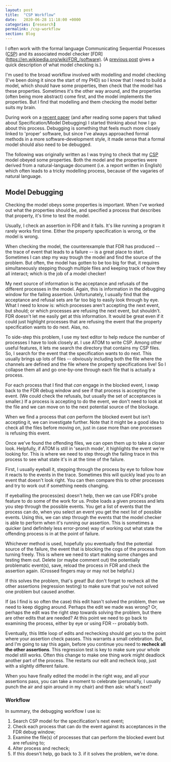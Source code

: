 ```yaml
---
layout: post
title:  "CSP Workflow"
date:   2020-06-28 11:18:00 +0000
categories: [research]
permalink: /csp-workflow
section: Blog
---
```


I often work with the formal language Communicating Sequential Processes ([CSP](https://en.wikipedia.org/wiki/Communicating_sequential_processes)) and its associated model checker [FDR](https://en.wikipedia.org/wiki/FDR_(software). (A [previous post](/model-checking-cheatsheet) gives a quick description of what model checking is.)

I'm used to the broad workflow involved with modelling and model checking (I've been doing it since the start of my PHD) so I know that I need to build a model, which should have some properties, then check that the model has these properties. Sometimes it's the other way around, and the properties (often being more abstract) come first, and the model implements the properties. But I find that modelling and them checking the model better suits my brain.

During work on a [recent paper](/varanus) (and after reading some papers that talked about Specification/Model Debugging) I started thinking about how I go about this process. Debugging is something that feels much more closely linked to 'proper' software, but since I've always approached formal methods in a more software-development style, it made sense that a formal model should also need to be debugged.

The following was originally written as I was trying to check that my [CSP](https://en.wikipedia.org/wiki/Communicating_sequential_processes) model obeyed some properties. Both the model and the properties were derived from a natural-language document (i.e. a report written in English) which often leads to a tricky modelling process, because of the vagaries of natural language.


## Model Debugging

Checking the model obeys some properties is important. When I've worked out what the properties should be, and specified a process that describes that property, it's time to test the model.

Usually, I check an assertion in FDR and it fails. It's like running a program it rarely works first time. Either the property specification is wrong, or the model is wrong.

When checking the model, the counterexample that FDR has produced -- the trace of event that leads to a failure -- is a great place to start. Sometimes I can step my way trough the model and find the source of the problem. But often, the model has gotten to be too big for that, it requires simultaneously stepping though multiple files and keeping track of how they all interact; which is the job of a model checker!

My next source of information is the acceptance and refusals of the different processes in the model. Again, this is information in the debugging window for the failing assertion. Unfortunately, I usually find that the acceptance and refusal sets are far too big to easily look through by eye. What I need to know is: which processes aren't accepting the next event, but should; or which processes are refusing the next event, but shouldn't. FDR doesn't let me easily get at this information. It would be great even if it could just highlight processes that are refusing the event that the property specification wants to do next. Alas, no.

To side-step this problem, I use my text editor to help reduce the number of processes I have to look closely at. I use ATOM to write CSP. Among other useful features, it lets me search the directory that contains my CSP files. So, I search for the event that the specification wants to do next. This usually brings up lots of files -- obviously including both the file where the channels are defined and the file where the property specifications live! So I collapse them all and go one-by-one through each file that is actually a process.

For each process that I find that _can_ engage in the blocked event, I swap back to the FDR debug window and see if that process is accepting the event. (We could check the refusals, but usually the set of acceptances is smaller.) If a process is accepting to do the event, we don't need to look at the file and we can move on to the next potential source of the blockage.

When we find a process that _can_ perform the blocked event but isn't accepting it, we can investigate further. Note that it might be a good idea to check all the files before moving on, just in case more than one processes is refusing this event.

Once we've found the offending files, we can open them up to take a closer look. Helpfully, if ATOM is still in 'search mode', it highlights the event we're looking for. This is where we need to step through the failing trace in this process to see what state it's in at the time of the failure.

First, I usually eyeball it, stepping through the process by eye to follow how it reacts to the events in the trace. Sometimes this will quickly lead you to an event that doesn't look right. You can then compare this to other processes and try to work out if something needs changing.

If eyeballing the process(es) doesn't help, then we can use FDR's probe feature to do some of the work for us. Probe loads a given process and lets you step through the possible events. You get a list of events that the process can do, when you select an event you get the next list of possible events. Using this, we can step through the events that the model checker is able to perform when it's running our assertion. This is sometimes a quicker (and definitely less error-prone) way of working out what state the offending process is in at the point of failure.

Whichever method is used, hopefully you eventually find the potential source of the failure, the event that is blocking the cogs of the process from turning freely. This is where we need to start making some changes and testing them out. Delete (or maybe comment out) the potentially problematic event(s), save, reload the process in FDR and check the assertion again. (Crossed fingers may or may not be helpful.)

If this solves the problem, that's great! But don't forget to recheck all the other assertions (regression testing) to make sure that you've not solved one problem but caused another.

If (as I find is so often the case) this edit hasn't solved the problem, then we need to keep digging around. Perhaps the edit we made was wrong? Or, perhaps the edit was the right step towards solving the problem, but there are other edits that are needed? At this point we need to go back to examining the process, either by eye or using FDR -- probably both.

Eventually, this little loop of edits and rechecking should get you to the point where your assertion check passes. This warrants a small celebration. But, and I'm going to say this again, before you continue you need to **recheck all the other assertions**. This regression test is key to make sure your whole model still works. Often this change to make one thing work might deadlock another part of the process. The restarts our edit and recheck loop, just with a slightly different failure.

When you have finally edited the model in the right way, and all your assertions pass, you can take a moment to celebrate (personally, I usually punch the air and spin around in my chair) and then ask: what's next?


### Workflow

In summary, the debugging workflow I use is:

1. Search CSP model for the specification's next event;
2. Check each process that can do the event against its acceptances in the FDR debug window;
3. Examine the file(s) of processes that can perform the blocked event but are refusing to;
4. Alter process and recheck;
5. If this doesn't help, go back to 3. if it solves the problem, we're done.
